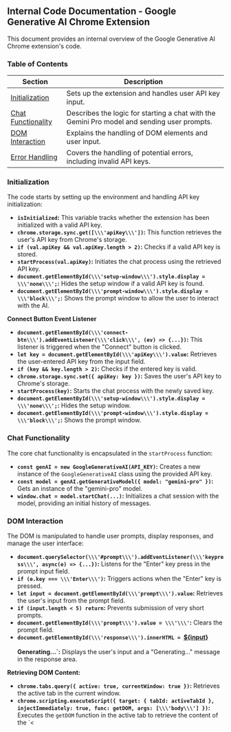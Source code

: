 ## Internal Code Documentation - Google Generative AI Chrome Extension
This document provides an internal overview of the Google Generative AI Chrome extension's code.

### Table of Contents

| Section | Description |
|---|---|
| [Initialization](#initialization) | Sets up the extension and handles user API key input. |
| [Chat Functionality](#chat-functionality) | Describes the logic for starting a chat with the Gemini Pro model and sending user prompts. |
| [DOM Interaction](#dom-interaction) | Explains the handling of DOM elements and user input. |
| [Error Handling](#error-handling) | Covers the handling of potential errors, including invalid API keys. |

### Initialization 

The code starts by setting up the environment and handling API key initialization:

* **`isInitialized`:** This variable tracks whether the extension has been initialized with a valid API key.  
* **`chrome.storage.sync.get([\\\'apiKey\\\'])`:** This function retrieves the user's API key from Chrome's storage.
* **`if (val.apiKey && val.apiKey.length > 2)`:** Checks if a valid API key is stored.
* **`startProcess(val.apiKey)`:**  Initiates the chat process using the retrieved API key.
* **`document.getElementById(\\\'setup-window\\\').style.display = \\\'none\\\';`:** Hides the setup window if a valid API key is found.
* **`document.getElementById(\\\'prompt-window\\\').style.display = \\\'block\\\';`:** Shows the prompt window to allow the user to interact with the AI.

**Connect Button Event Listener**

* **`document.getElementById(\\\'connect-btn\\\').addEventListener(\\\'click\\\', (ev) => {...})`:**  This listener is triggered when the "Connect" button is clicked.
* **`let key = document.getElementById(\\\'apiKey\\\').value`:** Retrieves the user-entered API key from the input field.
* **`if (key && key.length > 2)`:** Checks if the entered key is valid.
* **`chrome.storage.sync.set({ apiKey: key })`:** Saves the user's API key to Chrome's storage.
* **`startProcess(key)`:** Starts the chat process with the newly saved key.
* **`document.getElementById(\\\'setup-window\\\').style.display = \\\'none\\\';`:**  Hides the setup window. 
* **`document.getElementById(\\\'prompt-window\\\').style.display = \\\'block\\\';`:**  Shows the prompt window.

### Chat Functionality 

The core chat functionality is encapsulated in the `startProcess` function:

* **`const genAI = new GoogleGenerativeAI(API_KEY)`:** Creates a new instance of the `GoogleGenerativeAI` class using the provided API key. 
* **`const model = genAI.getGenerativeModel({ model: "gemini-pro" })`:**  Gets an instance of the "gemini-pro" model.
* **`window.chat = model.startChat(...)`:** Initializes a chat session with the model, providing an initial history of messages.

### DOM Interaction 

The DOM is manipulated to handle user prompts, display responses, and manage the user interface:

* **`document.querySelector(\\\'#prompt\\\').addEventListener(\\\'keypress\\\', async(e) => {...})`:**  Listens for the "Enter" key press in the prompt input field.
* **`if (e.key === \\\'Enter\\\')`:**  Triggers actions when the "Enter" key is pressed.
* **`let input = document.getElementById(\\\'prompt\\\').value`:** Retrieves the user's input from the prompt field.
* **`if (input.length < 5) return`:**  Prevents submission of very short prompts.
* **`document.getElementById(\\\'prompt\\\').value = \\\'\\\'`:** Clears the prompt field.
* **`document.getElementById(\\\'response\\\').innerHTML = `<b><u>${input}</u></b><br /><br />Generating...`:**  Displays the user's input and a "Generating..." message in the response area.

**Retrieving DOM Content:**

* **`chrome.tabs.query({ active: true, currentWindow: true })`:** Retrieves the active tab in the current window.
* **`chrome.scripting.executeScript({ target: { tabId: activeTabId }, injectImmediately: true, func: getDOM, args: [\\\'body\\\'] })`:** Executes the `getDOM` function in the active tab to retrieve the content of the `<